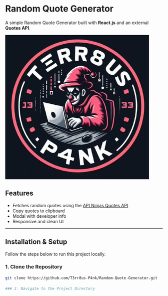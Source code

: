 # Random Quote Generator

A simple Random Quote Generator built with **React.js** and an external **Quotes API**.

![screenshot](./src/component/assests/img/logo2.jpg) <!-- Optional: Add or remove screenshot -->

## Features

- Fetches random quotes using the [API Ninjas Quotes API](https://api-ninjas.com/api/quotes)
- Copy quotes to clipboard
- Modal with developer info
- Responsive and clean UI

---

## Installation & Setup

Follow the steps below to run this project locally.

### 1. Clone the Repository

```bash
git clone https://github.com/T3rr8us-P4nk/Random-Quote-Generator.git

### 2. Navigate to the Project Directory

```
